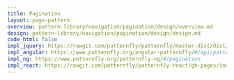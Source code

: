 ```yaml
---
title: Pagination
layout: page-pattern
overview: pattern-library/navigation/pagination/design/overview.md
design: pattern-library/navigation/pagination/design/design.md
code_html: false
impl_jquery: https://rawgit.com/patternfly/patternfly/master-dist/dist/tests/pagination.html
impl_angular: https://www.patternfly.org/angular-patternfly/#/api/patternfly.pagination.component:pfPagination
impl_ng: https://www.patternfly.org/patternfly-ng/#/pagination
impl_react: https://rawgit.com/patternfly/patternfly-react/gh-pages/index.html?selectedKind=patternfly-react%2FWidgets%2FPagination&selectedStory=Pagination%20row
---
```

